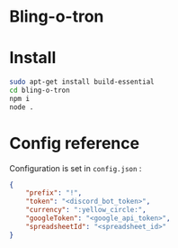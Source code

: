 Bling-o-tron
============

# Install

```sh
sudo apt-get install build-essential
cd bling-o-tron
npm i
node .
```

# Config reference

Configuration is set in `config.json` :

```json
{
    "prefix": "!",
    "token": "<discord_bot_token>",
    "currency": ":yellow_circle:",
    "googleToken": "<google_api_token>",
    "spreadsheetId": "<spreadsheet_id>"
}  
```